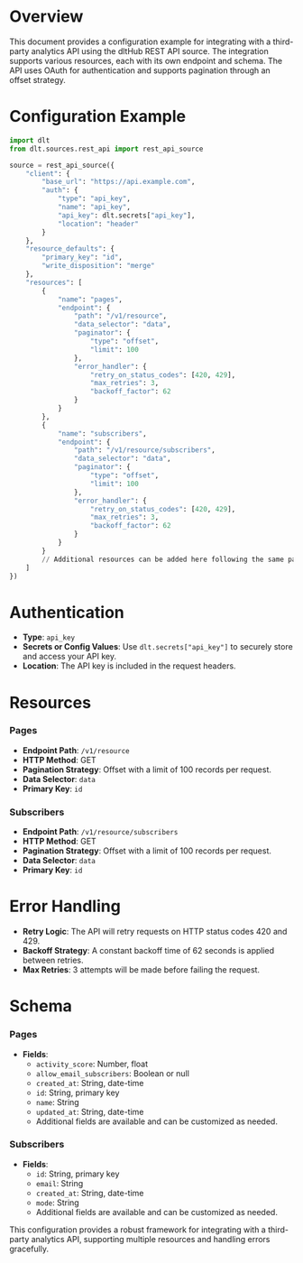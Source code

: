 # Overview

This document provides a configuration example for integrating with a third-party analytics API using the dltHub REST API source. The integration supports various resources, each with its own endpoint and schema. The API uses OAuth for authentication and supports pagination through an offset strategy.

# Configuration Example

```python
import dlt
from dlt.sources.rest_api import rest_api_source

source = rest_api_source({
    "client": {
        "base_url": "https://api.example.com",
        "auth": {
            "type": "api_key",
            "name": "api_key",
            "api_key": dlt.secrets["api_key"],
            "location": "header"
        }
    },
    "resource_defaults": {
        "primary_key": "id",
        "write_disposition": "merge"
    },
    "resources": [
        {
            "name": "pages",
            "endpoint": {
                "path": "/v1/resource",
                "data_selector": "data",
                "paginator": {
                    "type": "offset",
                    "limit": 100
                },
                "error_handler": {
                    "retry_on_status_codes": [420, 429],
                    "max_retries": 3,
                    "backoff_factor": 62
                }
            }
        },
        {
            "name": "subscribers",
            "endpoint": {
                "path": "/v1/resource/subscribers",
                "data_selector": "data",
                "paginator": {
                    "type": "offset",
                    "limit": 100
                },
                "error_handler": {
                    "retry_on_status_codes": [420, 429],
                    "max_retries": 3,
                    "backoff_factor": 62
                }
            }
        }
        // Additional resources can be added here following the same pattern
    ]
})
```

# Authentication

- **Type**: `api_key`
- **Secrets or Config Values**: Use `dlt.secrets["api_key"]` to securely store and access your API key.
- **Location**: The API key is included in the request headers.

# Resources

### Pages
- **Endpoint Path**: `/v1/resource`
- **HTTP Method**: GET
- **Pagination Strategy**: Offset with a limit of 100 records per request.
- **Data Selector**: `data`
- **Primary Key**: `id`

### Subscribers
- **Endpoint Path**: `/v1/resource/subscribers`
- **HTTP Method**: GET
- **Pagination Strategy**: Offset with a limit of 100 records per request.
- **Data Selector**: `data`
- **Primary Key**: `id`

# Error Handling

- **Retry Logic**: The API will retry requests on HTTP status codes 420 and 429.
- **Backoff Strategy**: A constant backoff time of 62 seconds is applied between retries.
- **Max Retries**: 3 attempts will be made before failing the request.

# Schema

### Pages
- **Fields**:
  - `activity_score`: Number, float
  - `allow_email_subscribers`: Boolean or null
  - `created_at`: String, date-time
  - `id`: String, primary key
  - `name`: String
  - `updated_at`: String, date-time
  - Additional fields are available and can be customized as needed.

### Subscribers
- **Fields**:
  - `id`: String, primary key
  - `email`: String
  - `created_at`: String, date-time
  - `mode`: String
  - Additional fields are available and can be customized as needed.

This configuration provides a robust framework for integrating with a third-party analytics API, supporting multiple resources and handling errors gracefully.